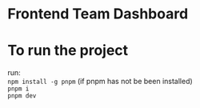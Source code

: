 # Frontend Team Dashboard
# To run the project 

run: <br>
 `npm install -g pnpm` (if pnpm has not be been installed)<br>
 `pnpm i`<br>
 `pnpm dev`<br>
